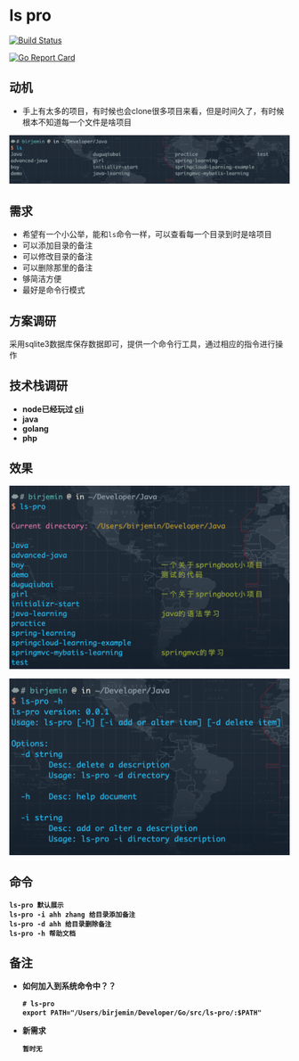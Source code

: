 # ls pro

[![Build Status](https://travis-ci.com/Birjemin/ls-pro.svg?branch=master)](http://travis-ci.org/mrb/hob)

[![Go Report Card](https://goreportcard.com/badge/github.com/birjemin/ls-pro)](https://goreportcard.com/report/github.com/birjemin/ls-pro)
## 动机

- 手上有太多的项目，有时候也会clone很多项目来看，但是时间久了，有时候根本不知道每一个文件是啥项目

![example](./dist/20200404.png)

## 需求

- 希望有一个小公举，能和`ls`命令一样，可以查看每一个目录到时是啥项目
- 可以添加目录的备注
- 可以修改目录的备注
- 可以删除那里的备注
- 够简洁方便
- 最好是命令行模式

## 方案调研
采用sqlite3数据库保存数据即可，提供一个命令行工具，通过相应的指令进行操作

## 技术栈调研

- <b>node<b>已经玩过 [cli](https://github.com/Birjemin/birjemin-cli)
- java
- golang
- php

## 效果

![example](./dist/20200405.png)

![example](./dist/20200406.png)

## 命令

```
ls-pro 默认展示
ls-pro -i ahh zhang 给目录添加备注
ls-pro -d ahh 给目录删除备注
ls-pro -h 帮助文档
```

## 备注

- 如何加入到系统命令中？？
    
    ```
    # ls-pro
    export PATH="/Users/birjemin/Developer/Go/src/ls-pro/:$PATH"
    ```

- 新需求

    ```
    暂时无
    ```